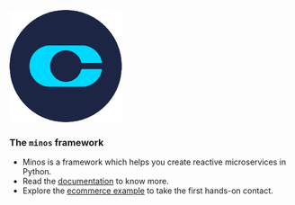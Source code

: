 ![clariteia logo](/images/logo-clariteia.png)

### The `minos` framework
* Minos is a framework which helps you create reactive microservices in Python.
* Read the [documentation](https://clariteia.github.io/minos-documentation/) to know more.
* Explore the [ecommerce example](https://github.com/Clariteia/ecommerce_example) to take the first hands-on contact.

